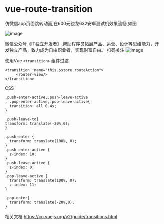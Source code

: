 # vue-route-transition

仿微信app页面跳转动画,在600元骁龙632安卓测试机效果流畅,如图 

![image](https://note.youdao.com/yws/api/personal/file/DB4A718969DB4A8CAFCBF65CA9E1F982?method=download&shareKey=1d6623975889d5a673f475c40b9fe0d5)


微信公众号《IT独立开发者》,帮助程序员拓展产品、运营、设计等思维能力，开发独立产品，致力成为自由职业者，实现财富自由。
扫码关注
![image](https://note.youdao.com/yws/api/personal/file/0F213217CFF54BAB8287E5C9FA431B75?method=download&shareKey=49e6f77a81a45ba31205084d22a9eb9c)


使用Vue `<transition>` 组件过渡

```
<transition :name="this.$store.routeAction">
     <router-view/>
</transition>
```
CSS
```
.push-enter-active,.push-leave-active
, .pop-enter-active,.pop-leave-active{
  transition: all 0.4s;
}

.push-leave-to{
transform: translate(-20%,0);
}

.push-enter {
  transform: translate(100%, 0);
}
.push-enter-active {
  z-index: 10;
}
.push-leave-active {
  z-index: 0;
}
.pop-leave-active {
  transform: translate(100%, 0);
  z-index: 11;
}

.pop-enter{
  transform: translate(-20%,0);
}

```
相关文档 
https://cn.vuejs.org/v2/guide/transitions.html
